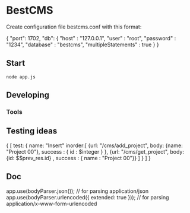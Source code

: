 # BestCMS
Create configuration file bestcms.conf with this format:

{
	"port": 1702,
	"db":	{
		  "host"     : "127.0.0.1",
		  "user"     : "root",
		  "password" : "1234",
		  "database" : "bestcms",
		  "multipleStatements" : true
		}
}

## Start

```
node app.js
```


## Developing



### Tools

## Testing ideas

{
	[
		test: { name: "Insert"
				inorder:[
					{url: "/cms/add_project", body: {name: "Project 00"}, success : { id : $integer } },
					{url: "/cms/get_project", body: {id: $$prev_res.id} , success : { name : "Project 00"}}
				]
		}
	]
}

## Doc
app.use(bodyParser.json()); // for parsing application/json
app.use(bodyParser.urlencoded({ extended: true })); // for parsing application/x-www-form-urlencoded